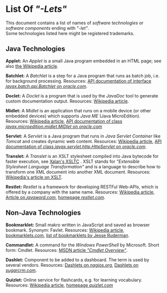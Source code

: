 # List Of *"-Lets"*

This document contains a list of names of *software technologies* or *software components* ending with *"-let"*.
<br>
Some technologies listed here might be registered trademarks.
<br>

## Java Technologies

**Applet:** 
An *Applet* is a small Java program embedded in an HTML page; see also [the Wikipedia article](http://en.wikipedia.org/wiki/Applet).


**Batchlet:**
A *Batchlet* is a step for a Java program that runs as batch job, i.e. for background processing.
Resources: 
[API documentation of interface *javax.batch.api.Batchlet* on *oracle.com*](https://docs.oracle.com/javaee/7/api/javax/batch/api/Batchlet.html).


**Doclet:**
A *Doclet* is a program that is used by the *JavaDoc* tool to generate custom documentation output.
Resources: [Wikipedia article](http://en.wikipedia.org/wiki/Doclet).


**Midlet:**
A *Midlet* is an application that runs on a mobile device (or other embedded devices) which supports *Java ME* (Java MicroEdition).
Resources: 
[Wikipedia article](http://en.wikipedia.org/wiki/MIDlet),
[API documentation of class *javax.microedition.midlet.MIDlet* on *oracle.com*](http://docs.oracle.com/javame/config/cldc/ref-impl/midp2.0/jsr118/javax/microedition/midlet/MIDlet.html)


**Servlet:** 
A *Servlet* is a Java program that runs in *Java Servlet Container* like *Tomcat* and creates dynamic web content.
Resources: 
[Wikipedia article](http://en.wikipedia.org/wiki/Java_servlet),
[API documentation of class *javax.servlet.http.HttpServlet* on *oracle.com*](http://docs.oracle.com/cd/E17802_01/products/products/servlet/2.3/javadoc/).


**Translet:**
A *Translet* is an XSLT stylesheet compiled into Java bytecode for faster execution, see [Xalan's XSLTC](http://xalan.apache.org/old/xalan-j/xsltc_usage.html#compile) .
XSLT stands for *"Extensible Stylesheet Language Transformation"* and is a language to describe how to transform one XML document into another XML document.
Resources: [Wikipedia's article on XSLT](https://en.wikipedia.org/wiki/XSLT).


**Restlet:**
*Restlet* is a framework for developing RESTFul Web-APIs, which is offered by a company with the same name.
Resources: 
[Wikipedia article](http://en.wikipedia.org/wiki/Restlet), 
[Article on *javaword.com*](http://www.javaworld.com/article/2077958/soa/open-source-tools-rest-for-java-developers-restlet-for-the-weary.html),
[homepage *restlet.com*](http://restlet.com).
<br>

## Non-Java Technologies

**Bookmarklet:**
Small makro written in JavaScript and saved as browser bookmark.
Synonym: Favlet.
Resources: 
[Wikipedia article](http://en.wikipedia.org/wiki/Bookmarklet), 
[bookmarklets.com](http://bookmarklets.com),
[list of bookmarklets by Jesse Ruderman](https://www.squarefree.com/bookmarklets/).


**Commandlet:**
A command for the *Windows PowerShell* by Microsoft.
Short form: Cmdlet.
Resources:
[MSDN article *"Cmdlet Overview"*](https://msdn.microsoft.com/en-us/library/ms714395%28v=vs.85%29.aspx).


**Dashlet:**
Component to be added to a dashboard. The term is used by several vendors.
Resources:
[Dashlets on *nagios.org*](http://exchange.nagios.org/directory/Addons/Dashlets), [Dashlets on *sugarcrm.com*](http://developer.sugarcrm.com/category/dashlets/).


**Quizlet:**
Online service for flashcards, e.g. for learning vocabulary. 
Resources: 
[Wikipedia article](http://en.wikipedia.org/wiki/Quizlet),
[homepage *quizlet.com*](http://quizlet.com)

<br>





